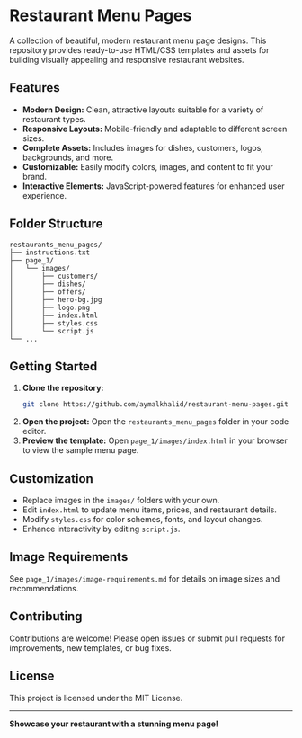 # Restaurant Menu Pages

A collection of beautiful, modern restaurant menu page designs. This repository provides ready-to-use HTML/CSS templates and assets for building visually appealing and responsive restaurant websites.

## Features

- **Modern Design:** Clean, attractive layouts suitable for a variety of restaurant types.
- **Responsive Layouts:** Mobile-friendly and adaptable to different screen sizes.
- **Complete Assets:** Includes images for dishes, customers, logos, backgrounds, and more.
- **Customizable:** Easily modify colors, images, and content to fit your brand.
- **Interactive Elements:** JavaScript-powered features for enhanced user experience.

## Folder Structure

```
restaurants_menu_pages/
├── instructions.txt
├── page_1/
│   └── images/
│       ├── customers/
│       ├── dishes/
│       ├── offers/
│       ├── hero-bg.jpg
│       ├── logo.png
│       ├── index.html
│       ├── styles.css
│       └── script.js
└── ...
```

## Getting Started

1. **Clone the repository:**
   ```bash
   git clone https://github.com/aymalkhalid/restaurant-menu-pages.git
   ```
2. **Open the project:**
   Open the `restaurants_menu_pages` folder in your code editor.
3. **Preview the template:**
   Open `page_1/images/index.html` in your browser to view the sample menu page.

## Customization

- Replace images in the `images/` folders with your own.
- Edit `index.html` to update menu items, prices, and restaurant details.
- Modify `styles.css` for color schemes, fonts, and layout changes.
- Enhance interactivity by editing `script.js`.

## Image Requirements

See `page_1/images/image-requirements.md` for details on image sizes and recommendations.

## Contributing

Contributions are welcome! Please open issues or submit pull requests for improvements, new templates, or bug fixes.

## License

This project is licensed under the MIT License.

---

**Showcase your restaurant with a stunning menu page!**
